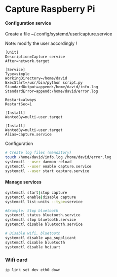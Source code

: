 # Capture Raspberry Pi

#### Configuration service  
Create a file ~/.config/systemd/user/capture.service

Note: modify the user accordingly !

```
[Unit]
Description=Capture service
After=network.target

[Service]
Type=simple
WorkingDirectory=/home/david
ExecStart=/usr/bin/python script.py
StandardOutput=append:/home/david/info.log
StandardError=append:/home/david/error.log

Restart=always
RestartSec=1

[Install]
WantedBy=multi-user.target

[Install]
WantedBy=multi-user.target
Alias=capture.service
```

Configuration
```bash
# Create log files (mandatory)
touch /home/david/info.log /home/david/error.log
systemctl --user daemon-reload
systemctl --user enable capture.service
systemctl --user start capture.service
```

#### Manage services 

```bash
systemctl start|stop capture
systemctl enable|disable capture
systemctl list-units --type=service

#Example: Stop bluetooth
systemctl status bluetooth.service
systemctl stop bluetooth.service
systemctl disable bluetooth.service

# Disable wifi, bluetooth
systemctl disable wpa_supplicant
systemctl disable bluetooth
systemctl disable hciuart
```

### Wifi card
```bash
ip link set dev eth0 down
```
